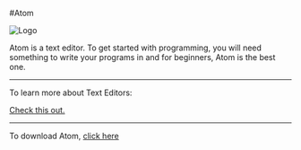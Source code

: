 #Atom

![Logo](https://s13.postimg.org/i83ejeid3/Atom_editor_logo_svg.png)

Atom is a text editor. To get started with programming, you will need something to write your programs in and for beginners, Atom is the best one. 
<hr>
To learn more about Text Editors: 

[Check this out.](https://en.wikipedia.org/wiki/Text_editor)
<hr>

To download Atom, [click here](https://atom.io/)
